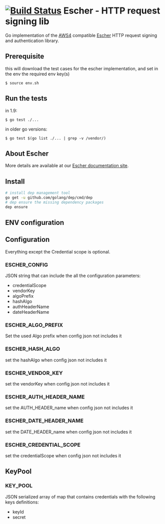 [![Build Status](https://travis-ci.org/EscherAuth/escher.svg?branch=master)](https://travis-ci.org/EscherAuth/escher) Escher - HTTP request signing lib
===================================

Go implementation of the [AWS4](http://docs.aws.amazon.com/general/latest/gr/sigv4_signing.html) compatible [Escher](https://github.com/emartech/escher) HTTP request signing and authentication library.

Prerequisite
------------

this will download the test cases for the escher implementation, and set in the env the required env key(s)

    $ source env.sh

Run the tests
-------------

in 1.9:

    $ go test ./...

in older go versions:

    $ go test $(go list ./... | grep -v /vendor/)

About Escher
------------

More details are available at our [Escher documentation site](http://escherauth.io/).

Install
-------

```bash
# install dep management tool
go get -u github.com/golang/dep/cmd/dep
# dep ensure the missing dependency packages
dep ensure
```

ENV configuration
-----------------

## Configuration

Everything except the Credential scope is optional.

### ESCHER_CONFIG

JSON string that can include the all the configuration parameters:
* credentialScope
* vendorKey
* algoPrefix
* hashAlgo
* authHeaderName
* dateHeaderName

### ESCHER_ALGO_PREFIX
Set the used Algo prefix when config json not includes it

### ESCHER_HASH_ALGO
set the hashAlgo when config json not includes it

### ESCHER_VENDOR_KEY
set the vendorKey when config json not includes it

### ESCHER_AUTH_HEADER_NAME
set the AUTH_HEADER_name when config json not includes it

### ESCHER_DATE_HEADER_NAME
set the DATE_HEADER_name when config json not includes it

### ESCHER_CREDENTIAL_SCOPE
set the credentialScope when config json not includes it

## KeyPool 

### KEY_POOL

JSON serialized array of map that contains credentials with the following keys definitions:
* keyId
* secret
